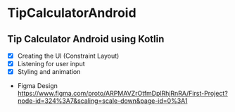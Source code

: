 # TipCalculatorAndroid

## Tip Calculator Android using Kotlin

- [x] Creating the UI (Constraint Layout)
- [x] Listening for user input
- [x] Styling and animation

- Figma Design https://www.figma.com/proto/ARPMAVZrOtfmDplRhjRnRA/First-Project?node-id=324%3A7&scaling=scale-down&page-id=0%3A1
